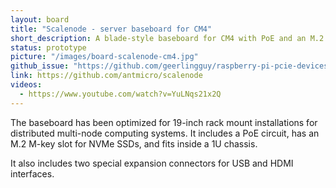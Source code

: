 ```yaml
---
layout: board
title: "Scalenode - server baseboard for CM4"
short_description: A blade-style baseboard for CM4 with PoE and an M.2 slot.
status: prototype
picture: "/images/board-scalenode-cm4.jpg"
github_issue: "https://github.com/geerlingguy/raspberry-pi-pcie-devices/issues/119"
link: https://github.com/antmicro/scalenode
videos:
  - https://www.youtube.com/watch?v=YuLNqs21x2Q
---
```

The baseboard has been optimized for 19-inch rack mount installations for distributed multi-node computing systems. It includes a PoE circuit, has an M.2 M-key slot for NVMe SSDs, and fits inside a 1U chassis.

It also includes two special expansion connectors for USB and HDMI interfaces.
